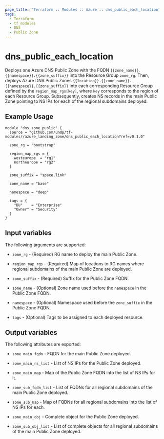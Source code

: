 ```yaml
---
page_title: "Terraform :: Modules :: Azure :: dns_public_each_location"
tags:
  - Terraform
  - tf_modules
  - DNS
  - Public Zone
---
```

# dns_public_each_location

Deploys one Azure DNS Public Zone with the FQDN `{{zone_name}}.{{namespace}}.{{zone_suffix}}` into the Resource Group `zone_rg`. Then, deploys Azure DNS Public Zones `{{location}}.{{zone_name}}.{{namespace}}.{{zone_suffix}}` into each corresponding Resource Group defined by the `region_map_rgs[key]`, where `key` corresponds to the region of each Resource Group. Subsequently, creates NS records in the main Public Zone pointing to NS IPs for each of the regional subdomains deployed.

## Example Usage

```hcl
module "dns_zone_public" {
  source = "github.com/undp/tf-modules//azure_landing_zone/dns_public_each_location?ref=v0.1.0"

  zone_rg = "bootstrap"

  region_map_rgs = {
    westeurope  = "rg1"
    northeurope = "rg2"
  }

  zone_suffix = "space.link"

  zone_name = "base"

  namespace = "deep"

  tags = {
    "BU"    = "Enterprise"
    "Owner" = "Security"
  }
}
```

## Input variables

The following arguments are supported:

* `zone_rg` - (Required) RG name to deploy the main Public Zone.

* `region_map_rgs` - (Required) Map of locations to RG names where regional subdomains of the main Public Zone are deployed.

* `zone_suffix` - (Required) Suffix for the Public Zone FQDN.

* `zone_name` - (Optional) Zone name used before the `namespace` in the Public Zone FQDN.

* `namespace` - (Optional) Namespace used before the `zone_suffix` in the Public Zone FQDN.

* `tags` - (Optional) Tags to be assigned to each deployed resource.

## Output variables

The following attributes are exported:

* `zone_main_fqdn` - FQDN for the main Public Zone deployed.

* `zone_main_ns_list` - List of NS IPs for the Public Zone deployed.

* `zone_main_map` - Map of the Public Zone FQDN into the list of NS IPs for it.

* `zone_sub_fqdn_list` - List of FQDNs for all regional subdomains of the main Public Zone deployed.

* `zone_sub_map` - Map of FQDNs for all regional subdomains into the list of NS IPs for each.

* `zone_main_obj` - Complete object for the Public Zone deployed.

* `zone_sub_obj_list` - List of complete objects for all regional subdomains of the main Public Zone deployed.
